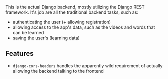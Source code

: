 This is the actual Django backend, mostly utilizing the Django REST framework.
It's job are all the traditional backend tasks, such as:

- authenticating the user (+ allowing registration)
- allowing access to the app's data, such as the videos and words that can be learned
- saving the user's (learning data)


## Features

- `django-cors-headers` handles the apparently wild requirement of actually allowing the backend talking to the frontend